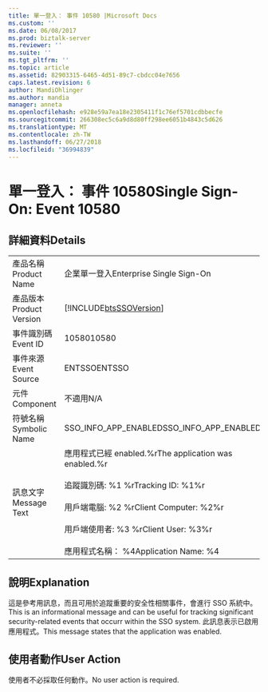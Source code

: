 ```yaml
---
title: 單一登入： 事件 10580 |Microsoft Docs
ms.custom: ''
ms.date: 06/08/2017
ms.prod: biztalk-server
ms.reviewer: ''
ms.suite: ''
ms.tgt_pltfrm: ''
ms.topic: article
ms.assetid: 82903315-6465-4d51-89c7-cbdcc04e7656
caps.latest.revision: 6
author: MandiOhlinger
ms.author: mandia
manager: anneta
ms.openlocfilehash: e928e59a7ea18e2305411f1c76ef5701cdbbecfe
ms.sourcegitcommit: 266308ec5c6a9d8d80ff298ee6051b4843c5d626
ms.translationtype: MT
ms.contentlocale: zh-TW
ms.lasthandoff: 06/27/2018
ms.locfileid: "36994839"
---
```

# <a name="single-sign-on-event-10580"></a><span data-ttu-id="13a3d-102">單一登入： 事件 10580</span><span class="sxs-lookup"><span data-stu-id="13a3d-102">Single Sign-On: Event 10580</span></span>
## <a name="details"></a><span data-ttu-id="13a3d-103">詳細資料</span><span class="sxs-lookup"><span data-stu-id="13a3d-103">Details</span></span>  
  
|                 |                                                                                                                                                               |
|-----------------|---------------------------------------------------------------------------------------------------------------------------------------------------------------|
|  <span data-ttu-id="13a3d-104">產品名稱</span><span class="sxs-lookup"><span data-stu-id="13a3d-104">Product Name</span></span>   |                                                                   <span data-ttu-id="13a3d-105">企業單一登入</span><span class="sxs-lookup"><span data-stu-id="13a3d-105">Enterprise Single Sign-On</span></span>                                                                   |
| <span data-ttu-id="13a3d-106">產品版本</span><span class="sxs-lookup"><span data-stu-id="13a3d-106">Product Version</span></span> |                                                  [!INCLUDE[btsSSOVersion](../includes/btsssoversion-md.md)]                                                   |
|    <span data-ttu-id="13a3d-107">事件識別碼</span><span class="sxs-lookup"><span data-stu-id="13a3d-107">Event ID</span></span>     |                                                                             <span data-ttu-id="13a3d-108">10580</span><span class="sxs-lookup"><span data-stu-id="13a3d-108">10580</span></span>                                                                             |
|  <span data-ttu-id="13a3d-109">事件來源</span><span class="sxs-lookup"><span data-stu-id="13a3d-109">Event Source</span></span>   |                                                                            <span data-ttu-id="13a3d-110">ENTSSO</span><span class="sxs-lookup"><span data-stu-id="13a3d-110">ENTSSO</span></span>                                                                             |
|    <span data-ttu-id="13a3d-111">元件</span><span class="sxs-lookup"><span data-stu-id="13a3d-111">Component</span></span>    |                                                                              <span data-ttu-id="13a3d-112">不適用</span><span class="sxs-lookup"><span data-stu-id="13a3d-112">N/A</span></span>                                                                              |
|  <span data-ttu-id="13a3d-113">符號名稱</span><span class="sxs-lookup"><span data-stu-id="13a3d-113">Symbolic Name</span></span>  |                                                                     <span data-ttu-id="13a3d-114">SSO_INFO_APP_ENABLED</span><span class="sxs-lookup"><span data-stu-id="13a3d-114">SSO_INFO_APP_ENABLED</span></span>                                                                      |
|  <span data-ttu-id="13a3d-115">訊息文字</span><span class="sxs-lookup"><span data-stu-id="13a3d-115">Message Text</span></span>   | <span data-ttu-id="13a3d-116">應用程式已經 enabled.%r</span><span class="sxs-lookup"><span data-stu-id="13a3d-116">The application was enabled.%r</span></span><br /><br /> <span data-ttu-id="13a3d-117">追蹤識別碼: %1 %r</span><span class="sxs-lookup"><span data-stu-id="13a3d-117">Tracking ID: %1%r</span></span><br /><br /> <span data-ttu-id="13a3d-118">用戶端電腦: %2 %r</span><span class="sxs-lookup"><span data-stu-id="13a3d-118">Client Computer: %2%r</span></span><br /><br /> <span data-ttu-id="13a3d-119">用戶端使用者: %3 %r</span><span class="sxs-lookup"><span data-stu-id="13a3d-119">Client User: %3%r</span></span><br /><br /> <span data-ttu-id="13a3d-120">應用程式名稱： %4</span><span class="sxs-lookup"><span data-stu-id="13a3d-120">Application Name: %4</span></span> |
  
## <a name="explanation"></a><span data-ttu-id="13a3d-121">說明</span><span class="sxs-lookup"><span data-stu-id="13a3d-121">Explanation</span></span>  
 <span data-ttu-id="13a3d-122">這是參考用訊息，而且可用於追蹤重要的安全性相關事件，會進行 SSO 系統中。</span><span class="sxs-lookup"><span data-stu-id="13a3d-122">This is an informational message and can be useful for tracking significant security-related events that occurr within the SSO system.</span></span> <span data-ttu-id="13a3d-123">此訊息表示已啟用 應用程式。</span><span class="sxs-lookup"><span data-stu-id="13a3d-123">This message states that the application was enabled.</span></span>  
  
## <a name="user-action"></a><span data-ttu-id="13a3d-124">使用者動作</span><span class="sxs-lookup"><span data-stu-id="13a3d-124">User Action</span></span>  
 <span data-ttu-id="13a3d-125">使用者不必採取任何動作。</span><span class="sxs-lookup"><span data-stu-id="13a3d-125">No user action is required.</span></span>